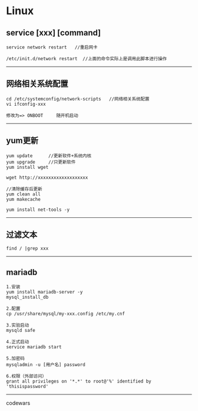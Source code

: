 # Linux
## service [xxx] [command]
```
service network restart   //重启网卡

/etc/init.d/network restart  //上面的命令实际上是调用此脚本进行操作
```

<!--more-->

---

## 网络相关系统配置
```
cd /etc/systemconfig/network-scripts   //网络相关系统配置
vi ifconfig-xxx

修改为=> ONBOOT     随开机启动
```

---

## yum更新
```
yum update      //更新软件+系统内核
yum upgrade     //只更新软件
yum install wget

wget http://xxxxxxxxxxxxxxxxxxx

//清除缓存后更新
yum clean all
yum makecache

yum install net-tools -y
```

---
## 过滤文本
```
find / |grep xxx
```

---

## mariadb
```
1.安装
yum install mariadb-server -y 
mysql_install_db

2.配置
cp /usr/share/mysql/my-xxx.config /etc/my.cnf

3.实验启动
mysqld safe

4.正式启动
service mariadb start

5.加密码
mysqladmin -u [用户名] password

6.权限（外部访问）
grant all privileges on '*.*' to root@'%' identified by 'thisispassword' 
```
-------------------------------
codewars